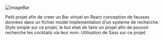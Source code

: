 ![imageBar](https://user-images.githubusercontent.com/95536872/207948320-670c80cc-1072-4d2f-a6f1-e134eacd39dd.png)

Petit projet afin de creer un Bar virtuel en React
conception de fausses données dans un fichier model
Implementation d'un systeme de recherche. 
Style simple sur ce projet, le but etait de faire un projet afin de pouvoir recherche les cocktails via leur nom. 
Utilisation de Sass sur ce projet. 
